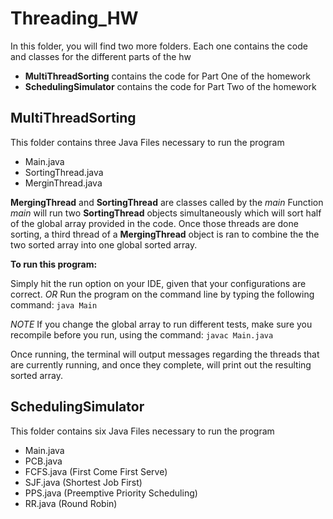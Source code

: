 # Threading_HW
In this folder, you will find two more folders.
Each one contains the code and classes for the different parts of the hw
  - **MultiThreadSorting** contains the code for Part One of the homework
  - **SchedulingSimulator** contains the code for Part Two of the homework
  
## MultiThreadSorting
This folder contains three Java Files necessary to run the program
  - Main.java
  - SortingThread.java
  - MerginThread.java


 **MergingThread** and **SortingThread** are classes called by the *main* Function
 *main* will run two **SortingThread** objects simultaneously which will sort half of the global array provided in the code.
 Once those threads are done sorting, a third thread of a **MergingThread** object is ran to combine the the two sorted array into one global sorted array.
 
 **To run this program:**
 
 
 Simply hit the run option on your IDE, given that your configurations are correct.
 *OR*
 Run the program on the command line by typing the following command:
 `java Main`
 
 *NOTE*
 If you change the global array to run different tests, make sure you recompile before you run, using the command:
 `javac Main.java`
 
 Once running, the terminal will output messages regarding the threads that are currently running, and once they complete, will print out the resulting sorted array.
 
 
 ## SchedulingSimulator
 This folder contains six Java Files necessary to run the program
  - Main.java
  - PCB.java
  - FCFS.java (First Come First Serve)
  - SJF.java (Shortest Job First)
  - PPS.java (Preemptive Priority Scheduling)
  - RR.java (Round Robin)


